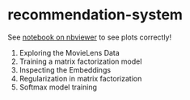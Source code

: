 # recommendation-system

See [notebook on nbviewer](https://nbviewer.org/github/kHarshit/recommendation-system/blob/main/recommendation-systems.ipynb) to see plots correctly!


1. Exploring the MovieLens Data 
2. Training a matrix factorization model 
3. Inspecting the Embeddings 
4. Regularization in matrix factorization 
5. Softmax model training 

